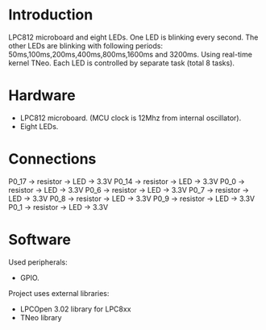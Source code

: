 Introduction
=
LPC812 microboard and eight LEDs.
One LED is blinking every second.
The other LEDs are blinking with following periods:
50ms,100ms,200ms,400ms,800ms,1600ms and 3200ms.
Using real-time kernel TNeo. Each LED is controlled by separate task (total 8 tasks).

Hardware
=
* LPC812 microboard. (MCU clock is 12Mhz from internal oscillator).
* Eight LEDs.

Connections
=
P0_17 -> resistor -> LED -> 3.3V
P0_14 -> resistor -> LED -> 3.3V
P0_0 -> resistor -> LED -> 3.3V
P0_6 -> resistor -> LED -> 3.3V
P0_7 -> resistor -> LED -> 3.3V
P0_8 -> resistor -> LED -> 3.3V
P0_9 -> resistor -> LED -> 3.3V
P0_1 -> resistor -> LED -> 3.3V

Software
=
Used peripherals: 

* GPIO.

Project uses external libraries:

* LPCOpen 3.02 library for LPC8xx
* TNeo library
